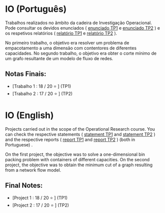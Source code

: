# IO (Português)
Trabalhos realizados no âmbito da cadeira de Investigação Operacional. Pode consultar os devidos enunciados ( [enunciado TP1](TP1/enunciado_fase_1.pdf) e [enunciado TP2](TP2/enunciado_fase_2.pdf) ) e os respetivos relatórios ( [relatório TP1](TP1/relatório_fase_1.pdf) e [relatório TP2](TP2/relatorio_fase_2.pdf) ).

No primeiro trabalho, o objetivo era resolver um problema de empacotamento a uma dimensão com contentores de diferentes capacidades. No segundo trabalho, o objetivo era obter o corte mínimo de um grafo resultante de um modelo de fluxo de redes.

## Notas Finais:
* [Trabalho 1 :  18 / 20 ⭐️ ] (TP1)
* [Trabalho 2 :  17 / 20 ⭐️ ] (TP2)

# IO (English)
Projects carried out in the scope of the Operational Research course. You can check the respective statements ( [statement TP1](TP1/enunciado_fase_1.pdf) and [statement TP2](TP2/enunciado_fase_2.pdf) ) and the respective reports ( [report TP1](TP1/relatório_fase_1.pdf)  and [report TP2](TP2/relatorio_fase_2.pdf) ) (both in Portuguese) .

On the first project, the objective was to solve a one-dimensional bin packing problem with containers of different capacities. On the second project, the objective was to obtain the minimum cut of a graph resulting from a network flow model.

## Final Notes:
* [Project 1 :  18 / 20 ⭐️ ] (TP1)
* [Project 2 :  17 / 20 ⭐️ ] (TP2)
